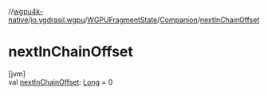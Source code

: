 //[wgpu4k-native](../../../../index.md)/[io.ygdrasil.wgpu](../../index.md)/[WGPUFragmentState](../index.md)/[Companion](index.md)/[nextInChainOffset](next-in-chain-offset.md)

# nextInChainOffset

[jvm]\
val [nextInChainOffset](next-in-chain-offset.md): [Long](https://kotlinlang.org/api/core/kotlin-stdlib/kotlin/-long/index.html) = 0